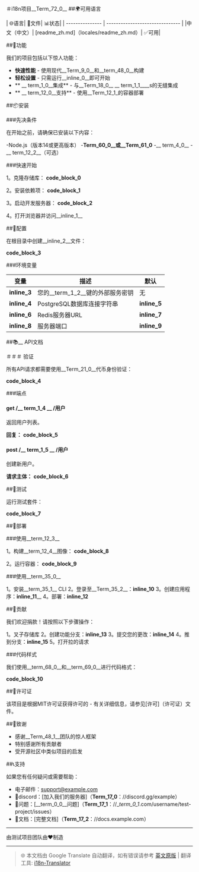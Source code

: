 ＃i18n项目__Term_72_0__
##🌍可用语言

| 🌐语言| 📄文件| 📊状态|
| --------------- | ------------------------------- |
|中文（中文）| [readme_zh.md]（locales/readme_zh.md）| ✅可用|

##🚀功能

我们的项目包括以下惊人功能：

 -  **快速性能**  - 使用现代__Term_9_0__和__term_48_0__构建
 -  **轻松设置**  - 只需运行__inline_0__即可开始
 -  ** __ term_1_0__集成**  - 与__Term_18_0__ __ term_1_1____s的无缝集成
 -  ** __ term_12_0__支持**  - 使用__Term_12_1_的容器部署

##📦安装

###先决条件

在开始之前，请确保已安装以下内容：

-Node.js（版本14或更高版本）
-__Term_60_0__或__Term_61_0__
-__ term_4_0__
-__ term_12_2__（可选）

###快速开始

1。克隆存储库：
__code_block_0__

2。安装依赖项：
__code_block_1__

3。启动开发服务器：
__code_block_2__

4。打开浏览器并访问__inline_1__

##🔧配置

在根目录中创建__inline_2__文件：

__code_block_3__

###环境变量

|变量|描述|默认|
| ----------- | ---------------- | ----------- |
| __inline_3__ |您的__term_1_2__键的外部服务密钥|无|
| __inline_4__ | PostgreSQL数据库连接字符串| __inline_5__ |
| __inline_6__ | Redis服务器URL | __inline_7__ |
| __inline_8__ |服务器端口| __inline_9__ |

##📚__ API文档

＃＃＃ 验证

所有API请求都需要使用__Term_21_0__代币身份验证：

__code_block_4__

###端点

#### get /__ term_1_4 __ /用户

返回用户列表。

**回复：**
__code_block_5__

#### post /__ term_1_5 __ /用户

创建新用户。

**请求主体：**
__code_block_6__

##🧪测试

运行测试套件：

__code_block_7__

##🚀部署

###使用__term_12_3__

1。构建__term_12_4__图像：
__code_block_8__

2。运行容器：
__code_block_9__

###使用__term_35_0__

1。安装__term_35_1__ CLI
2。登录至__Term_35_2__：__inline_10__
3。创建应用程序：__inline_11____
4。部署：__inline_12__

##🤝贡献

我们欢迎捐款！请按照以下步骤操作：

1。叉子存储库
2。创建功能分支：__inline_13__
3。提交您的更改：__inline_14__
4。推到分支：__inline_15__
5。打开拉的请求

###代码样式

我们使用__term_68_0__和__term_69_0__进行代码格式：

__code_block_10__

##📄许可证

该项目是根据MIT许可证获得许可的 - 有关详细信息，请参见[许可]（许可证）文件。

##🙏致谢

 - 感谢__Term_48_1__团队的惊人框架
 - 特别感谢所有贡献者
 - 受开源社区中类似项目的启发

##📞支持

如果您有任何疑问或需要帮助：

 - 电子邮件：support@example.com
 - 💬discord：[加入我们的服务器]（__Term_17_0__：//discord.gg/example）
 - 🐛问题：[__term_0_0__问题]（__Term_17_1__：//__term_0_1_.com/username/test-project/issues）
 - 📖文档：[完整文档]（__Term_17_2__：//docs.example.com）

---

由测试项目团队由❤️制造

---
> 🌐 本文档由 Google Translate 自动翻译，如有错误请参考 [英文原版](./README_en.md) | 翻译工具: [i18n-Translator](https://github.com/1038lab/i18n-Translator)

<!-- AUTO-TRANSLATED -->